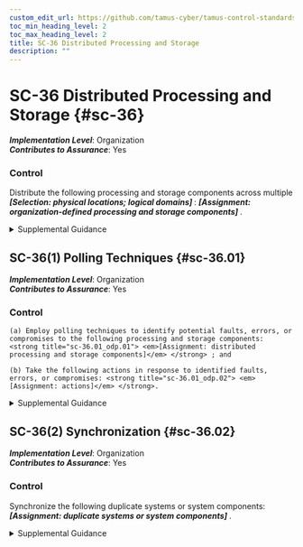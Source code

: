```yaml
---
custom_edit_url: https://github.com/tamus-cyber/tamus-control-standards/tree/main/content/tamus.edu/TAMUS_profile.xml
toc_min_heading_level: 2
toc_max_heading_level: 2
title: SC-36 Distributed Processing and Storage
description: ""
---
```


# SC-36 Distributed Processing and Storage {#sc-36}

_**Implementation Level**_: Organization\
_**Contributes to Assurance**_: Yes

### Control

Distribute the following processing and storage components across multiple <strong title="sc-36_prm_1"> <em>[Selection: physical locations; logical domains]</em> </strong>: <strong title="sc-36_prm_2"> <em>[Assignment: organization-defined processing and storage components]</em> </strong>.


<details><summary>Supplemental Guidance</summary>Distributing processing and storage across multiple physical locations or logical domains provides a degree of redundancy or overlap for organizations. The redundancy and overlap increase the work factor of adversaries to adversely impact organizational operations, assets, and individuals. The use of distributed processing and storage does not assume a single primary processing or storage location. Therefore, it allows for parallel processing and storage.</details>


## SC-36(1) Polling Techniques {#sc-36.01}

_**Implementation Level**_: Organization\
_**Contributes to Assurance**_: Yes

### Control



    (a) Employ polling techniques to identify potential faults, errors, or compromises to the following processing and storage components: <strong title="sc-36.01_odp.01"> <em>[Assignment: distributed processing and storage components]</em> </strong> ; and

    (b) Take the following actions in response to identified faults, errors, or compromises: <strong title="sc-36.01_odp.02"> <em>[Assignment: actions]</em> </strong>.


<details><summary>Supplemental Guidance</summary>Distributed processing and/or storage may be used to reduce opportunities for adversaries to compromise the confidentiality, integrity, or availability of organizational information and systems. However, the distribution of processing and storage components does not prevent adversaries from compromising one or more of the components. Polling compares the processing results and/or storage content from the distributed components and subsequently votes on the outcomes. Polling identifies potential faults, compromises, or errors in the distributed processing and storage components.</details>


## SC-36(2) Synchronization {#sc-36.02}

_**Implementation Level**_: Organization\
_**Contributes to Assurance**_: Yes

### Control

Synchronize the following duplicate systems or system components: <strong title="sc-36.02_odp"> <em>[Assignment: duplicate systems or system components]</em> </strong>.


<details><summary>Supplemental Guidance</summary>[SC-36](/catalog/sc/sc-36#sc-36) and [CP-9(6)](/catalog/cp/cp-09#cp-09.06) require the duplication of systems or system components in distributed locations. The synchronization of duplicated and redundant services and data helps to ensure that information contained in the distributed locations can be used in the mission or business functions of organizations, as needed.</details>
